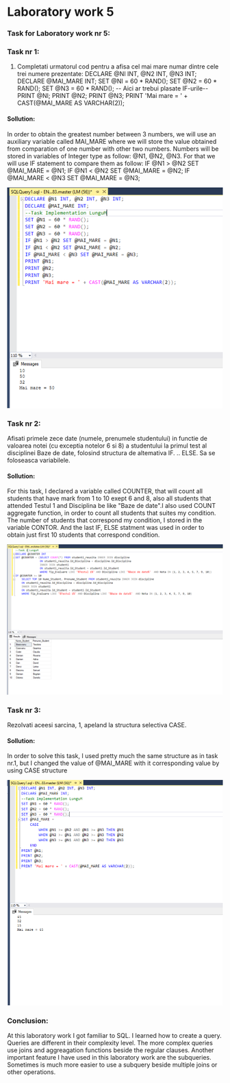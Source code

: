 # Laboratory work 5

### Task for Laboratory work nr 5:

### Task nr 1:
1. Completati urmatorul cod pentru a afisa cel mai mare numar dintre cele trei numere prezentate: 
DECLARE @Nl INT, @N2 INT, @N3 INT; 
DECLARE @MAI_MARE INT; 
SET @Nl = 60 * RAND(); 
SET @N2 = 60 * RAND(); 
SET @N3 = 60 * RAND(); 
-- Aici ar trebui plasate IF-urile--
PRINT @Nl; 
PRINT @N2;
PRINT @N3; 
PRINT 'Mai mare = ' + CAST(@MAI_MARE AS VARCHAR(2));  
#### Sollution:
In order to obtain the greatest number between 3 numbers, we will use an auxiliary variable called MAI_MARE where we will store the value obtained from comparation of one number with other two numbers. Numbers will be stored in variables of Integer type as follow: @N1, @N2, @N3.
For that we will use IF statement to compare them as follow: 
IF @N1 > @N2 SET @MAI_MARE = @N1;
IF @N1 < @N2 SET @MAI_MARE = @N2;
IF @MAI_MARE < @N3 SET @MAI_MARE = @N3;	

![alttext](https://github.com/lungu25/DatabaseLabs/blob/master/Lab5/Lab5Screens/Task1.PNG)

### Task nr 2:
Afisati primele zece date (numele, prenumele studentului) in functie de valoarea notei (cu exceptia notelor 6 si 8) a studentului la primul test al disciplinei Baze de date, folosind structura de altemativa IF. .. ELSE. Sa se foloseasca variabilele.

#### Sollution:
For this task, I declared a variable called COUNTER, that will count all students that have mark from 1 to 10 exept 6 and 8, also all students that attended Testul 1 and Disciplina be like "Baze de date".I also used COUNT aggregate function, in order to count all students that suites my condition. The number of students that correspond my condition, I stored in the variable CONTOR.
And the last IF, ELSE statment was used in order to obtain just first 10 students that correspond condition.

![alttext](https://github.com/lungu25/DatabaseLabs/blob/master/Lab5/Lab5Screens/Task2.PNG)


### Task nr 3:
Rezolvati aceesi sarcina, 1, apeland la structura selectiva CASE. 

#### Sollution:
In order to solve this task, I used pretty much the same structure as in task nr.1, but I changed the value of @MAI_MARE with it corresponding value by using CASE structure

![alttext](https://github.com/lungu25/DatabaseLabs/blob/master/Lab5/Lab5Screens/Task3.PNG)

### Conclusion:
At this laboratory work I got familiar to SQL. I learned how to create a query. Queries are different in their complexity level. The more complex queries use joins and aggreagation functions beside the regular clauses. Another important feature I have used in this laboratory work are the subqueries. Sometimes is much more easier to use a subquery beside multiple joins or other operations.
